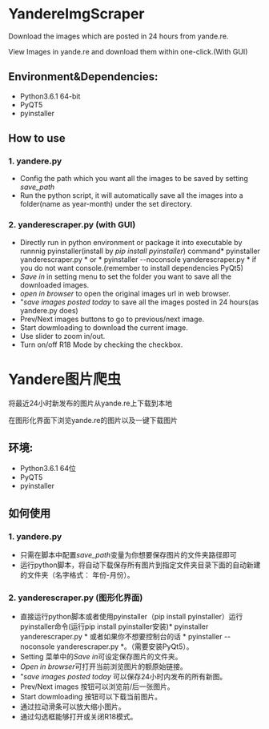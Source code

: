 # YandereImgScraper
 Download the images which are posted in 24 hours from yande.re.
 
 View Images in yande.re and download them within one-click.(With GUI)
## Environment&Dependencies:
  - Python3.6.1 64-bit
  - PyQT5
  - pyinstaller
## How to use
### 1. yandere.py
  - Config the path which you want all the images to be saved by setting *save_path*
  - Run the python script, it will automatically save all the images into a folder(name as year-month) under the set directory.
### 2. yanderescraper.py (with GUI)
  - Directly run in python environment or package it into executable by runnnig pyinstaller(install by *pip install pyinstaller*) command* pyinstaller yanderescraper.py * or * pyinstaller --noconsole yanderescraper.py * if you do not want console.(remember to install dependencies PyQt5)
  - *Save in* in setting menu to set the folder you want to save all the downloaded images.
  - *open in browser* to open the original images url in web browser.
  - "*save images posted today* to save all the images posted in 24 hours(as yandere.py does)
  - Prev/Next images buttons to go to previous/next image.
  - Start dowmloading to download the current image.
  - Use slider to zoom in/out.
  - Turn on/off R18 Mode by checking the checkbox.
# Yandere图片爬虫
 将最近24小时新发布的图片从yande.re上下载到本地

 在图形化界面下浏览yande.re的图片以及一键下载图片
## 环境: 
 - Python3.6.1 64位
 - PyQT5
 - pyinstaller
## 如何使用
### 1. yandere.py
  - 只需在脚本中配置*save_path*变量为你想要保存图片的文件夹路径即可
  - 运行python脚本，将自动下载保存所有图片到指定文件夹目录下面的自动新建的文件夹（名字格式： 年份-月份）。
### 2. yanderescraper.py (图形化界面)
  - 直接运行python脚本或者使用pyinstaller（pip install pyinstaller）运行pyinstaller命令(运行pip install pyinstaller安装)* pyinstaller yanderescraper.py * 或者如果你不想要控制台的话 * pyinstaller --noconsole yanderescraper.py *。（需要安装PyQt5）。
  - Setting 菜单中的*Save in*可设定保存图片的文件夹。
  - *Open in browser*可打开当前浏览图片的额原始链接。
  - "*save images posted today* 可以保存24小时内发布的所有新图。
  - Prev/Next images 按钮可以浏览前/后一张图片。
  - Start dowmloading 按钮可以下载当前图片。
  - 通过拉动滑条可以放大缩小图片。
  - 通过勾选框能够打开或关闭R18模式。
